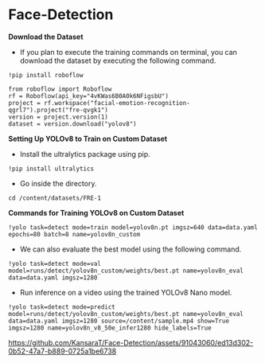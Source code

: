 # Face-Detection

**Download the Dataset**
* If you plan to execute the training commands on terminal, you can download the dataset by executing the following command.
```
!pip install roboflow

from roboflow import Roboflow
rf = Roboflow(api_key="4vKWas6B0A0k6NFigsbU")
project = rf.workspace("facial-emotion-recognition-qgrl7").project("fre-qvgk1")
version = project.version(1)
dataset = version.download("yolov8")
```

**Setting Up YOLOv8 to Train on Custom Dataset**
* Install the ultralytics package using pip.
```
!pip install ultralytics
```

* Go inside the directory.
```
cd /content/datasets/FRE-1
```

**Commands for Training YOLOv8 on Custom Dataset**
```
!yolo task=detect mode=train model=yolov8n.pt imgsz=640 data=data.yaml epochs=80 batch=8 name=yolov8n_custom
```

* We can also evaluate the best model using the following command.
```
!yolo task=detect mode=val model=runs/detect/yolov8n_custom/weights/best.pt name=yolov8n_eval data=data.yaml imgsz=1280
```

* Run inference on a video using the trained YOLOv8 Nano model.
```
!yolo task=detect mode=predict model=runs/detect/yolov8n_custom/weights/best.pt name=yolov8n_eval data=data.yaml imgsz=1280 source=/content/sample.mp4 show=True imgsz=1280 name=yolov8n_v8_50e_infer1280 hide_labels=True
```


https://github.com/KansaraT/Face-Detection/assets/91043060/ed13d302-0b52-47a7-b889-0725a1be6738




